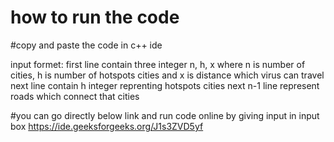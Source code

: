 # how to run the code

#copy and paste the code in c++ ide

input formet: 
              first line contain three integer n, h, x  where n is number of cities, h is number of hotspots cities and x is distance which virus can travel
              next line contain h integer reprenting hotspots cities
              next n-1 line represent roads which connect that cities
              




#you can go directly below link and run code online by giving input in input box
https://ide.geeksforgeeks.org/J1s3ZVD5yf



